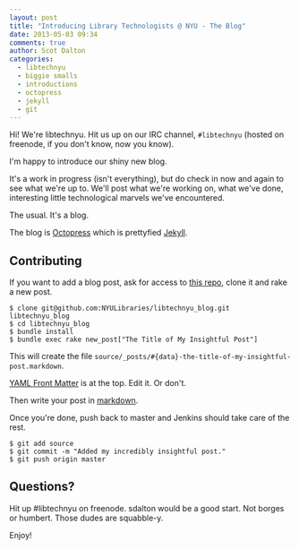 ```yaml
---
layout: post
title: "Introducing Library Technologists @ NYU - The Blog"
date: 2013-05-03 09:34
comments: true
author: Scot Dalton
categories: 
  - libtechnyu
  - biggie smalls
  - introductions 
  - octopress 
  - jekyll
  - git
---
```


Hi! We're libtechnyu.  Hit us up on our IRC channel, `#libtechnyu` (hosted on freenode, if you don't know, now you know).

I'm happy to introduce our shiny new blog.

It's a work in progress (isn't everything), but do check in now and again to see what we're up to.
We'll post what we're working on, what we've done, interesting little technological marvels we've encountered.

The usual. It's a blog.

The blog is [Octopress](https://github.com/imathis/octopress) which is prettyfied [Jekyll](https://github.com/mojombo/jekyll).

## Contributing
If you want to add a blog post, ask for access to [this repo](https://github.com/NYULibraries/libtechnyu_blog), clone it and rake a new post.
    
    $ clone git@github.com:NYULibraries/libtechnyu_blog.git libtechnyu_blog
    $ cd libtechnyu_blog
    $ bundle install
    $ bundle exec rake new_post["The Title of My Insightful Post"]

This will create the file `source/_posts/#{data}-the-title-of-my-insightful-post.markdown`.

[YAML Front Matter](https://github.com/mojombo/jekyll/wiki/yaml-front-matter) is at the top. Edit it. Or don't.

Then write your post in [markdown](http://daringfireball.net/projects/markdown/).

Once you're done, push back to master and Jenkins should take care of the rest.

    $ git add source
    $ git commit -m "Added my incredibly insightful post."
    $ git push origin master

## Questions?
Hit up #libtechnyu on freenode.  sdalton would be a good start.  Not borges or humbert.  Those dudes are squabble-y.

Enjoy!